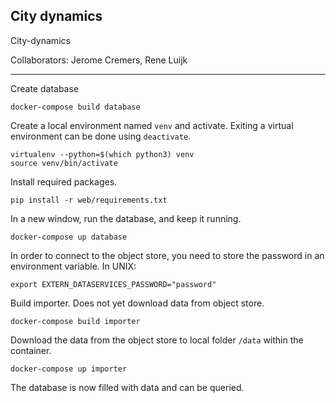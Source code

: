 ## City dynamics ##

City-dynamics

Collaborators: Jerome Cremers, Rene Luijk

---

Create database

```
docker-compose build database
```

Create a local environment named `venv` and activate. Exiting a virtual environment can be done using `deactivate`.

```
virtualenv --python=$(which python3) venv
source venv/bin/activate
```

Install required packages.

```
pip install -r web/requirements.txt
```

In a new window, run the database, and keep it running.

```
docker-compose up database
```

In order to connect to the object store, you need to store the password in an environment variable. In UNIX:

```
export EXTERN_DATASERVICES_PASSWORD="password"
```

Build importer. Does not yet download data from object store.

```
docker-compose build importer
```

Download the data from the object store to local folder `/data` within the container.

```
docker-compose up importer
```

The database is now filled with data and can be queried.